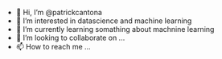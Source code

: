 - 👋 Hi, I’m @patrickcantona
- 👀 I’m interested in datascience and machine learning
- 🌱 I’m currently learning somathing about machnine learning 
- 💞️ I’m looking to collaborate on ...
- 📫 How to reach me ...

<!---
patrickcantona/patrickcantona is a ✨ special ✨ repository because its `README.md` (this file) appears on your GitHub profile.
You can click the Preview link to take a look at your changes.
--->

